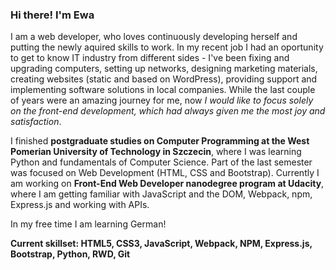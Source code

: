 ### Hi there! I'm Ewa
I am a web developer, who loves continuously developing herself and putting the newly aquired skills to work. In my recent job I had an oportunity to get to know IT industry from different sides - I've been fixing and upgrading computers, setting up networks, designing marketing materials, creating websites (static and based on WordPress), providing support and implementing software solutions in local companies. While the last couple of years were an amazing journey for me, now *I would like to focus solely on the front-end development, which had always given me the most joy and satisfaction*.

I finished **postgraduate studies on Computer Programming at the West Pomerian University of Technology in Szczecin**, where I was learning Python and fundamentals of Computer Science. Part of the last semester was focused on Web Development (HTML, CSS and Bootstrap). Currently I am working on **Front-End Web Developer nanodegree program at Udacity**, where I am getting familiar with JavaScript and the DOM, Webpack, npm, Express.js and working with APIs.

In my free time I am learning German!

**Current skillset: HTML5, CSS3, JavaScript, Webpack, NPM, Express.js, Bootstrap, Python, RWD, Git**
<!--
**19101990/19101990** is a ✨ _special_ ✨ repository because its `README.md` (this file) appears on your GitHub profile.

Here are some ideas to get you started:

- 🔭 I’m currently working on ...
- 🌱 I’m currently learning ...
- 👯 I’m looking to collaborate on ...
- 🤔 I’m looking for help with ...
- 💬 Ask me about ...
- 📫 How to reach me: ...
- 😄 Pronouns: ...
- ⚡ Fun fact: ...
-->
